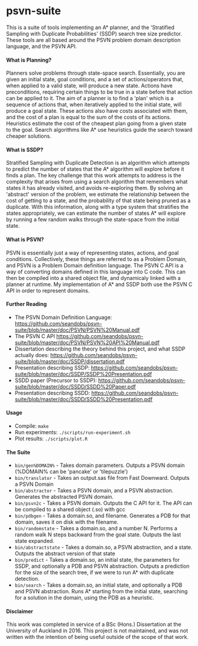 # psvn-suite
This is a suite of tools implementing an A\* planner, and the 'Stratified Sampling with Duplicate Probabilities' (SSDP) search tree size predictor. These tools are all based around the PSVN problem domain description language, and the PSVN API.

#### What is Planning?
Planners solve problems through state-space search. Essentially, you are given an initial state, goal conditions, and
a set of actions/operators that, when applied to a valid state, will produce a new state. Actions have preconditions,
requiring certain things to be true in a state before that action can be applied to it. The aim of a planner is to find
a 'plan' which is a sequence of actions that, when iteratively applied to the initial state, will produce a goal state.
These actions also have costs associated with them, and the cost of a plan is equal to the sum of the costs of its actions.
Heuristics estimate the cost of the cheapest plan going from a given state to the goal. Search algorithms like A\* use heuristics
guide the search toward cheaper solutions.

#### What is SSDP?
Stratified Sampling with Duplicate Detection is an algorithm which attempts to predict the number of states
that the A\* algorithm will explore before it finds a plan. The key challenge that this work attempts to address is
the complexity that arises from using a search algorithm that remembers what states it has already visited, and
avoids re-exploring them. By solving an 'abstract' version of the problem, we estimate the relationship between the cost of getting to a state, and the probability of that state being pruned as a duplicate. With this information, along with a type system that stratifies
the states appropriately, we can estimate the number of states A\* will explore by running a few random walks through the state-space from the initial state.

#### What is PSVN?
PSVN is essentially just a way of representing states, actions, and goal conditions. Collectively, these things are referred to as a Problem Domain, and PSVN is a Problem Domain definition language. The PSVN C API is a way of converting domains defined in this 
language into C code. This can then be compiled into a shared object file, and dynamicaly linked with a planner at runtime. My
implementation of A\* and SSDP both use the PSVN C API in order to represent domains.

#### Further Reading
* The PSVN Domain Definition Language: https://github.com/seandobs/psvn-suite/blob/master/doc/PSVN/PSVN%20Manual.pdf
* The PSVN C API https://github.com/seandobs/psvn-suite/blob/master/doc/PSVN/PSVN%20API%20Manual.pdf
* Dissertation describing the theory behind this project, and what SSDP actually does: https://github.com/seandobs/psvn-suite/blob/master/doc/SSDP/dissertation.pdf
* Presentation describing SSDP: https://github.com/seandobs/psvn-suite/blob/master/doc/SSDP/SSDP%20Presentation.pdf
* SSDD paper (Precursor to SSDP): https://github.com/seandobs/psvn-suite/blob/master/doc/SSDD/SSDD%20Paper.pdf
* Presentation describing SSDD: https://github.com/seandobs/psvn-suite/blob/master/doc/SSDD/SSDD%20Presentation.pdf

#### Usage
* Compile: `make`
* Run experiments: `./scripts/run-experiment.sh`
* Plot results: `./scripts/plot.R`

#### The Suite
* `bin/gen%DOMAIN%` - Takes domain parameters. Outputs a PSVN domain (%DOMAIN% can be 'pancake' or 'tilepuzzle')
* `bin/translator` - Takes an output.sas file from Fast Downward. Outputs a PSVN Domain
* `bin/abstractor` - Takes a PSVN domain, and a PSVN abstraction. Generates the abstracted PSVN domain.
* `bin/psvn2c` - Takes a PSVN domain. Outputs the C API for it. The API can be compiled to a shared object (.so) with gcc
* `bin/pdbgen` - Takes a domain.so, and filename. Generates a PDB for that domain, saves it on disk with the filename.
* `bin/randomstate` - Takes a domain.so, and a number N. Performs a random walk N steps backward from the goal state. Outputs the last state expanded.
* `bin/abstractstate` - Takes a domain.so, a PSVN abstraction, and a state. Outputs the abstract version of that state
* `bin/predict` - Takes a domain.so, an initial state, the parameters for SSDP, and optionally a PDB and PSVN abstraction. Outputs a prediction for the size of the search tree, if we were to run A\* with duplicate detection.
* `bin/search` - Takes a domain.so, an initial state, and optionally a PDB and PSVN abstraction. Runs A\* starting from the initial state, searching for a solution in the domain, using the PDB as a heuristic.

#### Disclaimer
This work was completed in service of a BSc (Hons.) Dissertation at the University of Auckland in 2016. This project is not maintained, and was not written with the intention of being useful outside of the scope of that work.

